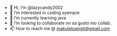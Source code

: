 - 👋 Hi, I’m @lazycandy2002
- 👀 I’m interested in coding syempre
- 🌱 I’m currently learning java
- 💞️ I’m looking to collaborate on sa gusto mo collab..
- 📫 How to reach me @ makuletoangit@gmail.com

<!---
lazycandy2002/lazycandy2002 is a ✨ special ✨ repository because its `README.md` (this file) appears on your GitHub profile.
You can click the Preview link to take a look at your changes.
--->
